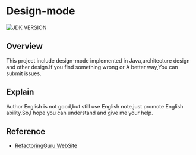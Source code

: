 # Design-mode
![JDK VERSION](https://img.shields.io/badge/JDK-1.8-green)
## Overview
This project include design-mode implemented in Java,architecture design and other design.If you find something wrong 
or A better way,You can submit issues.


## Explain
Author English is not good,but still use English note,just promote English ability.So,I hope you can understand and give
me your help.

## Reference
* [RefactoringGuru WebSite](https://refactoringguru.cn/)